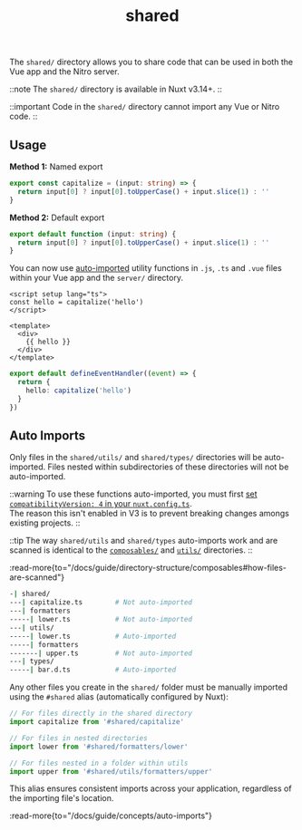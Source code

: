 ﻿---
title: 'shared'
head.title: 'shared/'
description: 'Use the shared/ directory to share functionality between the Vue app and the Nitro server.'
navigation.icon: 'i-ph-folder'
---

The `shared/` directory allows you to share code that can be used in both the Vue app and the Nitro server.

::note
The `shared/` directory is available in Nuxt v3.14+.
::

::important
Code in the `shared/` directory cannot import any Vue or Nitro code.
::

## Usage

**Method 1:** Named export

```ts twoslash [shared/utils/capitalize.ts]
export const capitalize = (input: string) => {
  return input[0] ? input[0].toUpperCase() + input.slice(1) : ''
}
```

**Method 2:** Default export

```ts twoslash [shared/utils/capitalize.ts]
export default function (input: string) {
  return input[0] ? input[0].toUpperCase() + input.slice(1) : ''
}
```

You can now use [auto-imported](/docs/guide/directory-structure/shared#auto-imports) utility functions in `.js`, `.ts` and `.vue` files within your Vue app and the `server/` directory.

```vue [app.vue]
<script setup lang="ts">
const hello = capitalize('hello')
</script>

<template>
  <div>
    {{ hello }}
  </div>
</template>
```

```ts [server/api/hello.get.ts]
export default defineEventHandler((event) => {
  return {
    hello: capitalize('hello')
  }
})
```

## Auto Imports

Only files in the `shared/utils/` and `shared/types/` directories will be auto-imported. Files nested within subdirectories of these directories will not be auto-imported.

::warning
To use these functions auto-imported, you must first [set `compatibilityVersion: 4` in your `nuxt.config.ts`](/docs/getting-started/upgrade#opting-in-to-nuxt-4).  
The reason this isn't enabled in V3 is to prevent breaking changes amongs existing projects.
::

::tip
The way `shared/utils` and `shared/types` auto-imports work and are scanned is identical to the [`composables/`](/docs/guide/directory-structure/composables) and [`utils/`](/docs/guide/directory-structure/utils) directories.
::

:read-more{to="/docs/guide/directory-structure/composables#how-files-are-scanned"}

```bash [Directory Structure]
-| shared/
---| capitalize.ts        # Not auto-imported
---| formatters
-----| lower.ts           # Not auto-imported
---| utils/
-----| lower.ts           # Auto-imported
-----| formatters
-------| upper.ts         # Not auto-imported
---| types/
-----| bar.d.ts           # Auto-imported
```

Any other files you create in the `shared/` folder must be manually imported using the `#shared` alias (automatically configured by Nuxt):

```ts
// For files directly in the shared directory
import capitalize from '#shared/capitalize'

// For files in nested directories
import lower from '#shared/formatters/lower'

// For files nested in a folder within utils
import upper from '#shared/utils/formatters/upper'
```

This alias ensures consistent imports across your application, regardless of the importing file's location.

:read-more{to="/docs/guide/concepts/auto-imports"}
